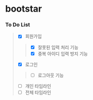 # bootstar

### To Do List
>- [X] 회원가입
>> - [X] 잘못된 입력 처리 기능
>> -[X] 중복 아이디 입력 방지 기능
>- [X] 로그인
> >-[ ] 로그아웃 기능
>- [ ] 개인 타임라인
>- [ ] 전체 타임라인